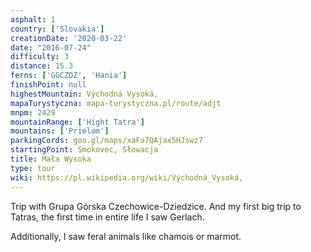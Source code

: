 ```yaml
---
asphalt: 1
country: ['Slovakia']
creationDate: '2020-03-22'
date: "2016-07-24"
difficulty: 3
distance: 15.3
ferns: ['GGCZDZ', 'Hania']
finishPoint: null
highestMountain: Východná Vysoká,
mapaTurystyczna: mapa-turystyczna.pl/route/adjt
mnpm: 2429
mountainRange: ['Hight Tatra']
mountains: ['Prielom']
parkingCords: goo.gl/maps/xaFa7QAjax5HJswz7
startingPoint: Smokovec, Słowacja
title: Mała Wysoka
type: tour
wiki: https://pl.wikipedia.org/wiki/Východná_Vysoká,
---
```


Trip with Grupa Górska Czechowice-Dziedzice. And my first big trip to Tatras, the first time in entire life I saw Gerlach.

Additionally, I saw feral animals like chamois or marmot.
